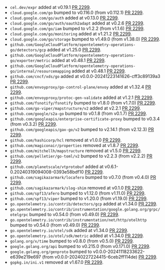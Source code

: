 * `cel.dev/expr` added at v0.19.1 [PR 2299](https://github.com/provenance-io/provenance/pull/2299).
* `cloud.google.com/go` bumped to v0.116.0 (from v0.112.1) [PR 2299](https://github.com/provenance-io/provenance/pull/2299).
* `cloud.google.com/go/auth` added at v0.13.0 [PR 2299](https://github.com/provenance-io/provenance/pull/2299).
* `cloud.google.com/go/auth/oauth2adapt` added at v0.2.6 [PR 2299](https://github.com/provenance-io/provenance/pull/2299).
* `cloud.google.com/go/iam` bumped to v1.2.2 (from v1.1.6) [PR 2299](https://github.com/provenance-io/provenance/pull/2299).
* `cloud.google.com/go/monitoring` added at v1.21.2 [PR 2299](https://github.com/provenance-io/provenance/pull/2299).
* `cloud.google.com/go/storage` bumped to v1.49.0 (from v1.38.0) [PR 2299](https://github.com/provenance-io/provenance/pull/2299).
* `github.com/GoogleCloudPlatform/opentelemetry-operations-go/detectors/gcp` added at v1.25.0 [PR 2299](https://github.com/provenance-io/provenance/pull/2299).
* `github.com/GoogleCloudPlatform/opentelemetry-operations-go/exporter/metric` added at v0.48.1 [PR 2299](https://github.com/provenance-io/provenance/pull/2299).
* `github.com/GoogleCloudPlatform/opentelemetry-operations-go/internal/resourcemapping` added at v0.48.1 [PR 2299](https://github.com/provenance-io/provenance/pull/2299).
* `github.com/cncf/xds/go` added at v0.0.0-20241223141626-cff3c89139a3 [PR 2299](https://github.com/provenance-io/provenance/pull/2299).
* `github.com/envoyproxy/go-control-plane/envoy` added at v1.32.4 [PR 2299](https://github.com/provenance-io/provenance/pull/2299).
* `github.com/envoyproxy/protoc-gen-validate` added at v1.2.1 [PR 2299](https://github.com/provenance-io/provenance/pull/2299).
* `github.com/fsnotify/fsnotify` bumped to v1.8.0 (from v1.7.0) [PR 2299](https://github.com/provenance-io/provenance/pull/2299).
* `github.com/go-viper/mapstructure/v2` added at v2.2.1 [PR 2299](https://github.com/provenance-io/provenance/pull/2299).
* `github.com/google/s2a-go` bumped to v0.1.8 (from v0.1.7) [PR 2299](https://github.com/provenance-io/provenance/pull/2299).
* `github.com/googleapis/enterprise-certificate-proxy` bumped to v0.3.4 (from v0.3.2) [PR 2299](https://github.com/provenance-io/provenance/pull/2299).
* `github.com/googleapis/gax-go/v2` bumped to v2.14.1 (from v2.12.3) [PR 2299](https://github.com/provenance-io/provenance/pull/2299).
* `github.com/hashicorp/hcl` removed at v1.0.0 [PR 2299](https://github.com/provenance-io/provenance/pull/2299).
* `github.com/magiconair/properties` removed at v1.8.7 [PR 2299](https://github.com/provenance-io/provenance/pull/2299).
* `github.com/mitchellh/mapstructure` removed at v1.5.0 [PR 2299](https://github.com/provenance-io/provenance/pull/2299).
* `github.com/pelletier/go-toml/v2` bumped to v2.2.3 (from v2.2.2) [PR 2299](https://github.com/provenance-io/provenance/pull/2299).
* `github.com/planetscale/vtprotobuf` added at v0.6.1-0.20240319094008-0393e58bdf10 [PR 2299](https://github.com/provenance-io/provenance/pull/2299).
* `github.com/sagikazarmark/locafero` bumped to v0.7.0 (from v0.4.0) [PR 2299](https://github.com/provenance-io/provenance/pull/2299).
* `github.com/sagikazarmark/slog-shim` removed at v0.1.0 [PR 2299](https://github.com/provenance-io/provenance/pull/2299).
* `github.com/spf13/afero` bumped to v1.12.0 (from v1.11.0) [PR 2299](https://github.com/provenance-io/provenance/pull/2299).
* `github.com/spf13/viper` bumped to v1.20.0 (from v1.19.0) [PR 2299](https://github.com/provenance-io/provenance/pull/2299).
* `go.opentelemetry.io/contrib/detectors/gcp` added at v1.34.0 [PR 2299](https://github.com/provenance-io/provenance/pull/2299).
* `go.opentelemetry.io/contrib/instrumentation/google.golang.org/grpc/otelgrpc` bumped to v0.54.0 (from v0.49.0) [PR 2299](https://github.com/provenance-io/provenance/pull/2299).
* `go.opentelemetry.io/contrib/instrumentation/net/http/otelhttp` bumped to v0.54.0 (from v0.49.0) [PR 2299](https://github.com/provenance-io/provenance/pull/2299).
* `go.opentelemetry.io/otel/sdk` added at v1.34.0 [PR 2299](https://github.com/provenance-io/provenance/pull/2299).
* `go.opentelemetry.io/otel/sdk/metric` added at v1.34.0 [PR 2299](https://github.com/provenance-io/provenance/pull/2299).
* `golang.org/x/time` bumped to v0.8.0 (from v0.5.0) [PR 2299](https://github.com/provenance-io/provenance/pull/2299).
* `google.golang.org/api` bumped to v0.215.0 (from v0.171.0) [PR 2299](https://github.com/provenance-io/provenance/pull/2299).
* `google.golang.org/genproto` bumped to v0.0.0-20241118233622-e639e219e697 (from v0.0.0-20240227224415-6ceb2ff114de) [PR 2299](https://github.com/provenance-io/provenance/pull/2299).
* `gopkg.in/ini.v1` removed at v1.67.0 [PR 2299](https://github.com/provenance-io/provenance/pull/2299).
